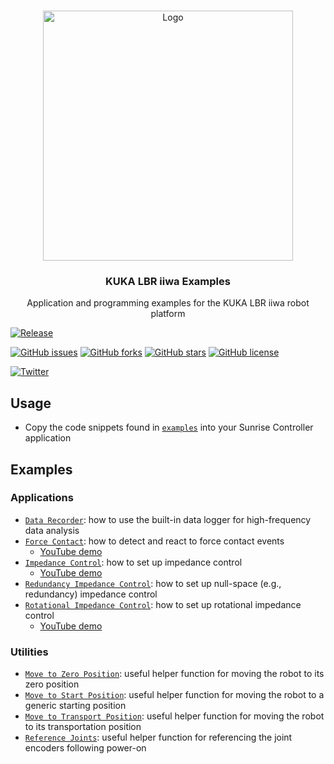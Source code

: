 <br />
<p align="center">
<a href="https://github.com/nnadeau/kuka-lbr-examples">
<img src="https://raw.githubusercontent.com/nnadeau/kuka-lbr-examples/master/media/kuka-lbr.jpg" alt="Logo" width="400">
</a>

<h3 align="center">KUKA LBR iiwa Examples</h3>

<p align="center">
Application and programming examples for the KUKA LBR iiwa robot platform
</p>
</p>


[![Release](https://github.com/nnadeau/kuka-lbr-examples/workflows/Release/badge.svg)](https://github.com/nnadeau/kuka-lbr-examples/actions)

[![GitHub issues](https://img.shields.io/github/issues/nnadeau/kuka-lbr-examples)](https://github.com/nnadeau/kuka-lbr-examples/issues)
[![GitHub forks](https://img.shields.io/github/forks/nnadeau/kuka-lbr-examples)](https://github.com/nnadeau/kuka-lbr-examples/network)
[![GitHub stars](https://img.shields.io/github/stars/nnadeau/kuka-lbr-examples)](https://github.com/nnadeau/kuka-lbr-examples/stargazers)
[![GitHub license](https://img.shields.io/github/license/nnadeau/kuka-lbr-examples)](https://github.com/nnadeau/kuka-lbr-examples/blob/master/LICENSE)

[![Twitter](https://img.shields.io/twitter/url?style=social&url=https%3A%2F%2Fgithub.com%2Fnnadeau%2Fkuka-lbr-examples)](https://twitter.com/intent/tweet?text=Wow:&url=https%3A%2F%2Fgithub.com%2Fnnadeau%2Fkuka-lbr-examples)

## Usage

- Copy the code snippets found in [`examples`](examples/) into your Sunrise Controller application

## Examples

### Applications

- [`Data Recorder`](examples/DataRecorderExample.java): how to use the built-in data logger for high-frequency data analysis
- [`Force Contact`](examples/ForceContactRetractExample.java): how to detect and react to force contact events
  - [YouTube demo](https://youtu.be/q5TiEDbcADM?t=7)
- [`Impedance Control`](examples/ImpedanceExample.java): how to set up impedance control
  - [YouTube demo](https://youtu.be/xLpEqh76HUI)
- [`Redundancy Impedance Control`](examples/RedundancyImpedanceExample.java): how to set up null-space (e.g., redundancy) impedance control
- [`Rotational Impedance Control`](examples/RotationalImpedanceExample.java): how to set up rotational impedance control
  - [YouTube demo](https://youtu.be/q5TiEDbcADM?t=17)

### Utilities

- [`Move to Zero Position`](examples/MoveToMechanicalZeroPosition.java): useful helper function for moving the robot to its zero position
- [`Move to Start Position`](examples/MoveToStartPosition.java): useful helper function for moving the robot to a generic starting position
- [`Move to Transport Position`](examples/MoveToTransportPosition.java): useful helper function for moving the robot to its transportation position
- [`Reference Joints`](examples/ReferenceJoints.java): useful helper function for referencing the joint encoders following power-on
